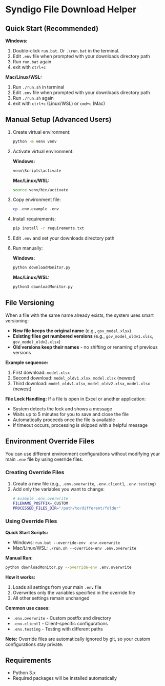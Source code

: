 # Syndigo File Download Helper

## Quick Start (Recommended)

**Windows:**
1. Double-click `run.bat`. Or `.\run.bat` in the terminal.
2. Edit `.env` file when prompted with your downloads directory path
3. Run `run.bat` again
4. exit with `ctrl+c`

**Mac/Linux/WSL:**
1. Run `./run.sh` in terminal
2. Edit `.env` file when prompted with your downloads directory path  
3. Run `./run.sh` again
4. exit with `ctrl+c` (Linux/WSL) or `cmd+c` (Mac)

## Manual Setup (Advanced Users)

1. Create virtual environment:
   ```bash
   python -m venv venv
   ```

2. Activate virtual environment:
   
   **Windows:**
   ```cmd
   venv\Scripts\activate
   ```
   
   **Mac/Linux/WSL:**
   ```bash
   source venv/bin/activate
   ```

3. Copy environment file:
   ```bash
   cp .env.example .env
   ```

4. Install requirements:
   ```bash
   pip install -r requirements.txt
   ```

5. Edit `.env` and set your downloads directory path

6. Run manually:

   **Windows:**
   ```cmd
   python downloadMonitor.py
   ```

   **Mac/Linux/WSL:**
   ```bash
   python3 downloadMonitor.py
   ```

## File Versioning

When a file with the same name already exists, the system uses smart versioning:

- **New file keeps the original name** (e.g., `gov_model.xlsx`)
- **Existing files get numbered versions** (e.g., `gov_model_oldv1.xlsx`, `gov_model_oldv2.xlsx`)
- **Old versions keep their names** - no shifting or renaming of previous versions

**Example sequence:**
1. First download: `model.xlsx`
2. Second download: `model_oldv1.xlsx`, `model.xlsx` (newest)
3. Third download: `model_oldv1.xlsx`, `model_oldv2.xlsx`, `model.xlsx` (newest)

**File Lock Handling:**
If a file is open in Excel or another application:
- System detects the lock and shows a message
- Waits up to 5 minutes for you to save and close the file
- Automatically proceeds once the file is available
- If timeout occurs, processing is skipped with a helpful message

## Environment Override Files

You can use different environment configurations without modifying your main `.env` file by using override files.

### Creating Override Files

1. Create a new file (e.g., `.env.overwrite`, `.env.client1`, `.env.testing`)
2. Add only the variables you want to change:
   ```bash
   # Example .env.overwrite
   FILENAME_POSTFIX=_CUSTOM
   PROCESSED_FILES_DIR="/path/to/different/folder"
   ```

### Using Override Files

**Quick Start Scripts:**
- Windows: `run.bat --override-env .env.overwrite`
- Mac/Linux/WSL: `./run.sh --override-env .env.overwrite`

**Manual Run:**
```bash
python downloadMonitor.py --override-env .env.overwrite
```

**How it works:**
1. Loads all settings from your main `.env` file
2. Overwrites only the variables specified in the override file
3. All other settings remain unchanged

**Common use cases:**
- `.env.overwrite` - Custom postfix and directory
- `.env.client1` - Client-specific configurations  
- `.env.testing` - Testing with different paths

**Note:** Override files are automatically ignored by git, so your custom configurations stay private.

## Requirements

- Python 3.x
- Required packages will be installed automatically
